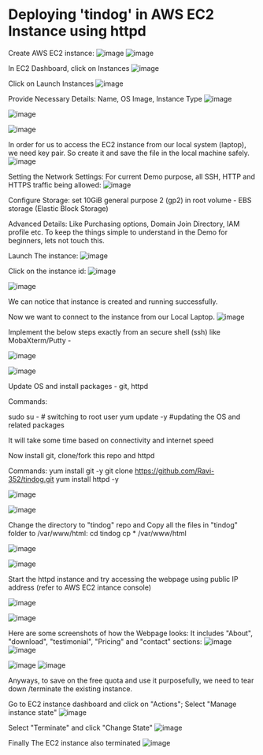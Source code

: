 # Deploying 'tindog' in AWS EC2 Instance using httpd

Create AWS EC2 instance:
![image](https://github.com/Ravi-352/tindog/assets/91112573/4c48ff0b-1f7a-4aaf-b893-f7f8b8017114)
![image](https://github.com/Ravi-352/tindog/assets/91112573/5d17ef8a-8c9b-4902-92c7-f51d07bdaad8)

In EC2 Dashboard, click on Instances
![image](https://github.com/Ravi-352/tindog/assets/91112573/059c6fc1-4b0d-4761-9806-cfbff54837f9)

Click on Launch Instances
![image](https://github.com/Ravi-352/tindog/assets/91112573/a6021e39-046b-4ee1-91be-0fdab45af29f)

Provide Necessary Details: Name, OS Image, Instance Type
![image](https://github.com/Ravi-352/tindog/assets/91112573/825c2288-c61b-4997-8efc-93c1366a7942)

![image](https://github.com/Ravi-352/tindog/assets/91112573/9ea32e59-e37a-4289-ba70-bd9541e6fc03)

![image](https://github.com/Ravi-352/tindog/assets/91112573/8fd34c5b-81a6-43cd-8f77-e530be7d8349)

In order for us to access the EC2 instance from our local system (laptop), we need key pair. So create it and save the file in the local machine safely.
![image](https://github.com/Ravi-352/tindog/assets/91112573/d641a3e2-b604-46f6-a12e-45f3b5fa162d)

Setting the Network Settings: For current Demo purpose, all SSH, HTTP and HTTPS traffic being allowed:
![image](https://github.com/Ravi-352/tindog/assets/91112573/0745d6ce-1da5-4af3-b489-eb67327b1b5c)

Configure Storage: set 10GiB general purpose 2 (gp2) in root volume - EBS storage (Elastic Block Storage)

Advanced Details: Like Purchasing options, Domain Join Directory, IAM profile etc. 
  To keep the things simple to understand in the Demo for beginners, lets not touch this.

Launch The instance:
![image](https://github.com/Ravi-352/tindog/assets/91112573/f5d7fcd5-e255-441c-b92b-ef79bb03ce82)

Click on the instance id:
![image](https://github.com/Ravi-352/tindog/assets/91112573/af12fae7-6d29-4d24-a013-1f9a6e7bb4d4)

![image](https://github.com/Ravi-352/tindog/assets/91112573/65cf34c3-f48c-44ea-bff8-8dec111057cd)

We can notice that instance is created and running successfully.

Now we want to connect to the instance from our Local Laptop.
![image](https://github.com/Ravi-352/tindog/assets/91112573/84531656-9fce-496a-b482-992ece4f2429)

  Implement the below steps exactly from an secure shell (ssh) like MobaXterm/Putty - 
  	
  ![image](https://github.com/Ravi-352/tindog/assets/91112573/a35a9fc8-f315-4490-817f-2a30c9fd8038)

  ![image](https://github.com/Ravi-352/tindog/assets/91112573/9498a6a9-ae5d-4f64-bdfd-f82cc243f8fd)

Update OS and install packages - git, httpd

Commands:

sudo su - # switching to root user
yum update -y #updating the OS and related packages

It will take some time based on connectivity and internet speed

Now install git, clone/fork this repo and httpd

Commands:
yum install git -y
git clone https://github.com/Ravi-352/tindog.git
yum install httpd -y

![image](https://github.com/Ravi-352/tindog/assets/91112573/31d97d45-9538-413a-89fd-25fcd17b2b42)

![image](https://github.com/Ravi-352/tindog/assets/91112573/0097d94a-b5f4-4476-88e9-32dd2236e301)

Change the directory to "tindog" repo and Copy all the files in "tindog" folder to /var/www/html: 
cd tindog
cp * /var/www/html

![image](https://github.com/Ravi-352/tindog/assets/91112573/46058520-d768-4347-bbc6-8c2187f9daac)

![image](https://github.com/Ravi-352/tindog/assets/91112573/90f48711-99c3-46d3-82ac-494c2bbac2ef)

Start the httpd instance and try accessing the webpage using public IP address (refer to AWS EC2 intance console)

![image](https://github.com/Ravi-352/tindog/assets/91112573/a528acbc-f8a0-4b47-af3d-ce5052e5e6c8)

![image](https://github.com/Ravi-352/tindog/assets/91112573/0595e703-a475-4dea-bdac-764dae75abcc)


Here are some screenshots of how the Webpage looks: It includes "About", "download", "testimonial", "Pricing" and "contact" sections:
![image](https://github.com/Ravi-352/tindog/assets/91112573/15087adc-e6a5-4fe5-92b0-24ed09d3d723)
![image](https://github.com/Ravi-352/tindog/assets/91112573/1fde1c8d-3d9e-4a81-b2f7-ff6dd5eb68dd)

![image](https://github.com/Ravi-352/tindog/assets/91112573/a28e19a3-9a1a-47f0-af91-e12c6f0ed730)
![image](https://github.com/Ravi-352/tindog/assets/91112573/7f712e30-8f7c-469e-a160-8074def8c491)

Anyways, to save on the free quota and use it purposefully, we need to tear down /terminate the existing instance.

Go to EC2 instance dashboard and click on "Actions"; Select "Manage instance state"
![image](https://github.com/Ravi-352/tindog/assets/91112573/f7615124-eb32-44b1-b707-e96359ba75a9)


Select "Terminate" and click "Change State"
![image](https://github.com/Ravi-352/tindog/assets/91112573/33b3bfda-19ba-4f1d-98e2-c1fa85bb9b34)


Finally The EC2 instance also terminated
![image](https://github.com/Ravi-352/tindog/assets/91112573/3f8bf6fe-4d3a-4ab9-98e5-7ea6d0505c43)




















